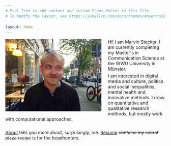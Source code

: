 ```yaml
---
# Feel free to add content and custom Front Matter to this file.
# To modify the layout, see https://jekyllrb.com/docs/themes/#overriding-theme-defaults

layout: home
---
```

<img src="assets/images/homepage.jpeg" alt="Picture of Marvin Stecker" align="left" width="60%" min-width="500px" style="padding: 0% 4% 2% 0%; min-width: "/>  
Hi! I am Marvin Stecker.   
I am currently completing my Master's in Communication Science at the WWU University in Münster.  
<div style="padding-top: 1%"></div>
I am interested in digital media and culture, politics and social inequalities, mental health and innovative methods. I draw on quantitative and qualitative research methods, but mostly work with computational approaches.
<div style="padding-top: 5%"></div>
<a href="about">About</a> tells you more about, surprisingly, me.   
<!--<a href="comp">Comp. Tools</a> is a (very brief so far) overview of tools I developed for my analysis purposes.  -->
<a href="resume">Resume</a> <del>contains my secret pizza recipe</del> is for the headhunters.